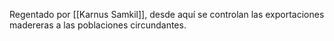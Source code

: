 
Regentado por [[Karnus Samkil]], desde aquí se controlan las exportaciones madereras a las poblaciones circundantes.


